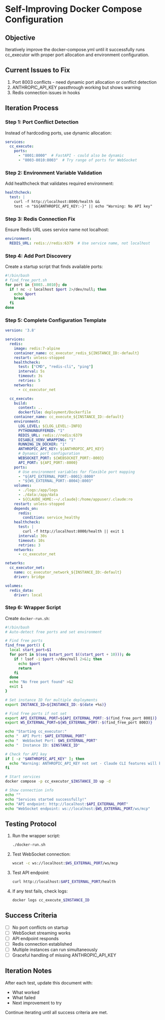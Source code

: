 # Self-Improving Docker Compose Configuration

## Objective
Iteratively improve the docker-compose.yml until it successfully runs cc_executor with proper port allocation and environment configuration.

## Current Issues to Fix
1. Port 8003 conflicts - need dynamic port allocation or conflict detection
2. ANTHROPIC_API_KEY passthrough working but shows warning
3. Redis connection issues in hooks

## Iteration Process

### Step 1: Port Conflict Detection
Instead of hardcoding ports, use dynamic allocation:

```yaml
services:
  cc_execute:
    ports:
      - "8001:8000"  # FastAPI - could also be dynamic
      - "8003-8010:8003"  # Try range of ports for WebSocket
```

### Step 2: Environment Variable Validation
Add healthcheck that validates required environment:

```yaml
healthcheck:
  test: |
    curl -f http://localhost:8000/health &&
    test -n "$${ANTHROPIC_API_KEY:-}" || echo "Warning: No API key"
```

### Step 3: Redis Connection Fix
Ensure Redis URL uses service name not localhost:

```yaml
environment:
  REDIS_URL: redis://redis:6379  # Use service name, not localhost
```

### Step 4: Add Port Discovery
Create a startup script that finds available ports:

```bash
#!/bin/bash
# find_free_port.sh
for port in {8003..8010}; do
  if ! nc -z localhost $port 2>/dev/null; then
    echo $port
    break
  fi
done
```

### Step 5: Complete Configuration Template
```yaml
version: '3.8'

services:
  redis:
    image: redis:7-alpine
    container_name: cc_executor_redis_${INSTANCE_ID:-default}
    restart: unless-stopped
    healthcheck:
      test: ["CMD", "redis-cli", "ping"]
      interval: 5s
      timeout: 3s
      retries: 5
    networks:
      - cc_executor_net

  cc_execute:
    build:
      context: ..
      dockerfile: deployment/Dockerfile
    container_name: cc_execute_${INSTANCE_ID:-default}
    environment:
      LOG_LEVEL: ${LOG_LEVEL:-INFO}
      PYTHONUNBUFFERED: "1"
      REDIS_URL: redis://redis:6379
      DISABLE_VENV_WRAPPING: "1"
      RUNNING_IN_DOCKER: "1"
      ANTHROPIC_API_KEY: ${ANTHROPIC_API_KEY}
      # Dynamic port configuration
      WEBSOCKET_PORT: ${WEBSOCKET_PORT:-8003}
      API_PORT: ${API_PORT:-8000}
    ports:
      # Use environment variables for flexible port mapping
      - "${API_EXTERNAL_PORT:-8001}:8000"
      - "${WS_EXTERNAL_PORT:-8004}:8003"
    volumes:
      - ./logs:/app/logs
      - ./data:/app/data
      - ${CLAUDE_HOME:-~/.claude}:/home/appuser/.claude:ro
    restart: unless-stopped
    depends_on:
      redis:
        condition: service_healthy
    healthcheck:
      test: |
        curl -f http://localhost:8000/health || exit 1
      interval: 30s
      timeout: 10s
      retries: 3
    networks:
      - cc_executor_net

networks:
  cc_executor_net:
    name: cc_executor_network_${INSTANCE_ID:-default}
    driver: bridge

volumes:
  redis_data:
    driver: local
```

### Step 6: Wrapper Script
Create `docker-run.sh`:

```bash
#!/bin/bash
# Auto-detect free ports and set environment

# Find free ports
find_free_port() {
  local start_port=$1
  for port in $(seq $start_port $((start_port + 10))); do
    if ! lsof -i:$port >/dev/null 2>&1; then
      echo $port
      return
    fi
  done
  echo "No free port found" >&2
  exit 1
}

# Set instance ID for multiple deployments
export INSTANCE_ID=${INSTANCE_ID:-$(date +%s)}

# Find free ports if not set
export API_EXTERNAL_PORT=${API_EXTERNAL_PORT:-$(find_free_port 8001)}
export WS_EXTERNAL_PORT=${WS_EXTERNAL_PORT:-$(find_free_port 8003)}

echo "Starting cc_executor:"
echo "  API Port: $API_EXTERNAL_PORT"
echo "  WebSocket Port: $WS_EXTERNAL_PORT"
echo "  Instance ID: $INSTANCE_ID"

# Check for API key
if [ -z "$ANTHROPIC_API_KEY" ]; then
  echo "Warning: ANTHROPIC_API_KEY not set - Claude CLI features will be limited"
fi

# Start services
docker compose -p cc_executor_$INSTANCE_ID up -d

# Show connection info
echo ""
echo "Services started successfully!"
echo "API endpoint: http://localhost:$API_EXTERNAL_PORT"
echo "WebSocket endpoint: ws://localhost:$WS_EXTERNAL_PORT/ws/mcp"
```

## Testing Protocol

1. Run the wrapper script:
   ```bash
   ./docker-run.sh
   ```

2. Test WebSocket connection:
   ```bash
   wscat -c ws://localhost:$WS_EXTERNAL_PORT/ws/mcp
   ```

3. Test API endpoint:
   ```bash
   curl http://localhost:$API_EXTERNAL_PORT/health
   ```

4. If any test fails, check logs:
   ```bash
   docker logs cc_execute_$INSTANCE_ID
   ```

## Success Criteria
- [ ] No port conflicts on startup
- [ ] WebSocket streaming works
- [ ] API endpoint responds
- [ ] Redis connection established
- [ ] Multiple instances can run simultaneously
- [ ] Graceful handling of missing ANTHROPIC_API_KEY

## Iteration Notes
After each test, update this document with:
- What worked
- What failed  
- Next improvement to try

Continue iterating until all success criteria are met.